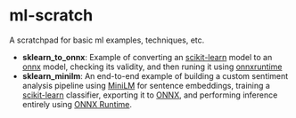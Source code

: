 # ml-scratch

A scratchpad for basic ml examples, techniques, etc.


- **sklearn_to_onnx**: Example of converting an [scikit-learn](https://scikit-learn.org/stable/) model to an [onnx](https://onnx.ai) model, checking its validity, and then runing it using [onnxruntime](https://onnxruntime.ai)
- **sklearn_minilm**: An end-to-end example of building a custom sentiment analysis pipeline using [MiniLM](https://huggingface.co/sentence-transformers/all-MiniLM-L6-v2) for sentence embeddings, training a [scikit-learn](https://scikit-learn.org/stable/) classifier, exporting it to [ONNX](https://onnx.ai), and performing inference entirely using [ONNX Runtime](https://onnxruntime.ai).
